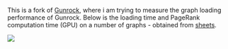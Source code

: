 This is a fork of [Gunrock], where i am trying to measure the graph loading
performance of Gunrock. Below is the loading time and PageRank computation time
(GPU) on a number of graphs - obtained from [sheets].

[Gunrock]: https://github.com/gunrock/gunrock
[sheets]: https://docs.google.com/spreadsheets/d/14B6ndc7gzYAsDywW-qjRsHX-ulyvSW5-U5RKykK5Hgg/edit?usp=sharing

[![](https://i.imgur.com/8k3juMh.png)][sheets]<br>
